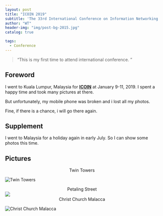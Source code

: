 ```yaml
---
layout: post
title: "ICOIN 2019"
subtitle: 'The 33rd International Conference on Information Networking (ICOIN 2019).'
author: "WT"
header-img: "img/post-bg-2015.jpg"
catalog: true

tags:
  - Conference
---
```


> “This is my first time to attend international conference. ”

## Foreword

I went to Kuala Lumpur, Malaysia for [**ICOIN**](http://icoin.org/) at January 9-11, 2019. I spent a happy time and took many pictures at there.

But unfortunately, my mobile phone was broken and i lost all my photos.

Fine, if there is a chance, i will go there again.


## Supplement

I went to Malaysia for a holiday again in early July. So I can show some photos this time.


## Pictures
<center>Twin Towers</center>

![Twin Towers](https://raw.githubusercontent.com/zhouwt612/zhouwt612.github.io/master/_posts/Photos/2019-08-24/IMG_20190710_221111.jpg)



<center>Petaling Street</center>
<div style="align: center">
<img src="https://raw.githubusercontent.com/zhouwt612/zhouwt612.github.io/master/_posts/Photos/2019-08-24/IMG_20190710_204329.jpg"/>
</div>



<center>Christ Church Malacca</center>

![Christ Church Malacca](https://github.com/zhouwt612/zhouwt612.github.io/blob/master/_posts/Photos/2019-08-24/IMG_20190714_144831.jpg)
